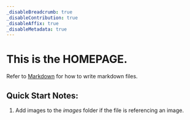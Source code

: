 ```yaml
---
_disableBreadcrumb: true
_disableContribution: true
_disableAffix: true
_disableMetadata: true
---
```


# This is the **HOMEPAGE**.
Refer to [Markdown](http://daringfireball.net/projects/markdown/) for how to write markdown files.
## Quick Start Notes:
1. Add images to the *images* folder if the file is referencing an image.
